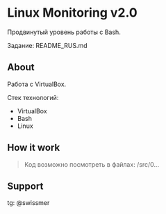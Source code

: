# Linux Monitoring v2.0

Продвинутый уровень работы с Bash.

Задание: README_RUS.md

## About

Работа с VirtualBox.

Стек технологий:

* VirtualBox
* Bash
* Linux

## How it work

> Код возможно посмотреть в файлах: /src/0...

## Support

tg: @swissmer